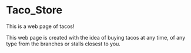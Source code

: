 # Taco_Store
This is a web page of tacos! 

This web page is created with the idea of buying tacos at any time, of any type from the branches or stalls closest to you.
